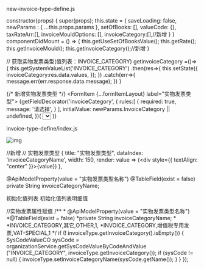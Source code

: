 new-invoice-type-define.js

 constructor(props) {   super(props);   this.state = {    saveLoading: false,    newParams : { ...this.props.params },    setOfBooks: [],    valueCode: {},    taxRateArr:[],    invoiceMouldOptions: [],    invoiceCategory:[],//新增   }  }  componentDidMount = () => {   this.getUseSetOfBooksValue();   this.getRate();   this.getInvoiceMould();   this.getinvoiceCategory();//新增  } 

// 获取实物发票类型(值列表：INVOICE_CATEGORY)  getinvoiceCategory =()=>{   this.getSystemValueList('INVOICE_CATEGORY')   .then(res=>{    this.setState({     invoiceCategory:res.data.values,    });   })   .catch(err=>{    message.err(err.response.data.message);   })  } 

 {/* 新增实物发票类型 */}      <FormItem {...formItemLayout} label="实物发票类型">        {getFieldDecorator('invoiceCategory', {         rules:[         {          required: true,          message: '请选择',         }         ],         initialValue: newParams.InvoiceCategory || undefined,        })(         <Select          allowClear          placeholder="请选择"         >          {           invoiceCategory.map(option =>{            return(             <Select.Option key={option.value}>              {option.messageKey}             </Select.Option>            );           })          }         </Select>        )}          </FormItem> 

invoice-type-define/index.js

![img](D:/Youdao/YoudaoNote/findgalaxy@163.com/5a22ff27f29247e7b2c52371bbdaf524/clipboard.png)

//新增       // 实物发票类型      {       title: "实物发票类型",       dataIndex: 'invoiceCategoryName',       width: 150,       render: value => (<div style={{ textAlign: "center" }}>{value}</div>)      }, 

 @ApiModelProperty(value = "实物发票类型名称")    @TableField(exist = false)    private String invoiceCategoryName; 

 <changeSet id="exp_v.2.1.0_init_sysCode" author="zhipeng.chen" runAlways="true">     <comment>初始化值列表</comment>     <customChange class="com.hand.hcf.core.handler.LiquibaseTaskChange">     <param name="serviceBeanName" value="initBaseDataClient"/>     <param name="paramClassName" value="com.hand.hcf.app.client.system.dto.SysCodeCO"/>     <param name="serviceMethodName" value="initSysCode"/>     <param name="file" value="classpath:cux/csv/v.2.1.0/sysCode.csv"/>     <param name="separator" value=","/>     </customChange>     </changeSet>      <changeSet id="exp_v.2.1.0_init_sysCodeValue" author="zhipeng.chen" runAlways="true">     <comment>初始化值列表明细值</comment>     <customChange class="com.hand.hcf.core.handler.LiquibaseTaskChange">     <param name="serviceBeanName" value="initBaseDataClient"/>     <param name="paramClassName" value="com.hand.hcf.app.client.org.SysCodeValueCO"/>     <param name="serviceMethodName" value="initSysCodeValue"/>     <param name="file" value="classpath:cux/csv/v.2.1.0/sysCodeValue.csv"/>     <param name="separator" value=","/>     </customChange>     </changeSet>  

 //实物发票属性赋值    /**     * @ApiModelProperty(value = "实物发票类型名称")     *@TableField(exist = false)     *private String invoiceCategoryName;     *     *INVOICE_CATEGORY,其它,OTHER,1,     *INVOICE_CATEGORY,增值税专用发票,VAT-SPECIAL,1     */    if (! invoiceType.getInvoiceCategory().isEmpty()) {        SysCodeValueCO sysCode = organizationService.getSysCodeValueByCodeAndValue                ("INVOICE_CATEGORY", invoiceType.getInvoiceCategory());        if (sysCode != null) {              invoiceType.setInvoiceCategoryName(sysCode.getName());        }    } }); 